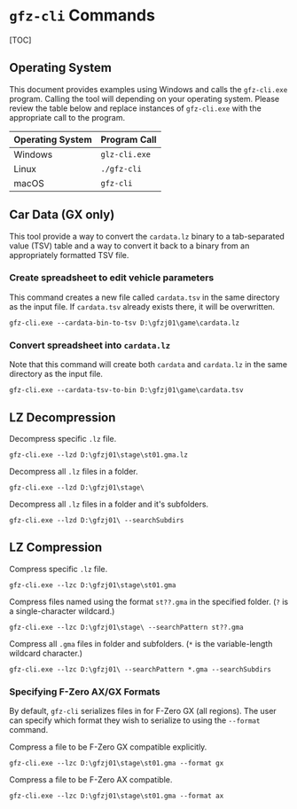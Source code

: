 # `gfz-cli` Commands

[TOC]

## Operating System

This document provides examples using Windows and calls the `gfz-cli.exe` program. Calling the tool will depending on your operating system. Please review the table below and replace instances of `gfz-cli.exe` with the appropriate call to the program.

| Operating System | Program Call  |
| ---------------- | ------------- |
| Windows          | `glz-cli.exe` |
| Linux            | `./gfz-cli`   |
| macOS            | `gfz-cli`     |



## Car Data (GX only)

This tool provide a way to convert the `cardata.lz` binary to a tab-separated value (TSV) table and a way to convert it back to a binary from an appropriately formatted TSV file.

### Create spreadsheet to edit vehicle parameters

This command creates a new file called `cardata.tsv` in the same directory as the input file. If `cardata.tsv` already exists there, it will be overwritten.

```shell
gfz-cli.exe --cardata-bin-to-tsv D:\gfzj01\game\cardata.lz
```

### Convert spreadsheet into `cardata.lz`

Note that this command will create both `cardata` and `cardata.lz` in the same directory as the input file.

```shell
gfz-cli.exe --cardata-tsv-to-bin D:\gfzj01\game\cardata.tsv
```



## LZ Decompression

Decompress specific `.lz` file.

```shell
gfz-cli.exe --lzd D:\gfzj01\stage\st01.gma.lz
```

Decompress all `.lz` files in a folder.

```shell
gfz-cli.exe --lzd D:\gfzj01\stage\
```

Decompress all `.lz` files in a folder and it's subfolders.

```shell
gfz-cli.exe --lzd D:\gfzj01\ --searchSubdirs
```



## LZ Compression

Compress specific `.lz` file.

```shell
gfz-cli.exe --lzc D:\gfzj01\stage\st01.gma
```

Compress files named using the format `st??.gma` in the specified folder. (`?` is a single-character wildcard.)

```shell
gfz-cli.exe --lzc D:\gfzj01\stage\ --searchPattern st??.gma
```

Compress all `.gma` files in folder and subfolders. (`*` is the variable-length wildcard character.)

```shell
gfz-cli.exe --lzc D:\gfzj01\ --searchPattern *.gma --searchSubdirs
```

### Specifying F-Zero AX/GX Formats

By default, `gfz-cli` serializes files in for F-Zero GX (all regions). The user can specify which format they wish to serialize to using the `--format` command. 

Compress a file to be F-Zero GX compatible explicitly.

```shell
gfz-cli.exe --lzc D:\gfzj01\stage\st01.gma --format gx
```

Compress a file to be F-Zero AX compatible.

```shell
gfz-cli.exe --lzc D:\gfzj01\stage\st01.gma --format ax
```

